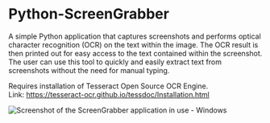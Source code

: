 # Python-ScreenGrabber

A simple Python application that captures screenshots and performs optical character recognition (OCR) on the text within the image. The OCR result is then printed out for easy access to the text contained within the screenshot. The user can use this tool to quickly and easily extract text from screenshots without the need for manual typing.

Requires installation of Tesseract Open Source OCR Engine.<br>
Link: https://tesseract-ocr.github.io/tessdoc/Installation.html

![Screenshot of the ScreenGrabber application in use - Windows](https://i.imgur.com/Pp5SEDN.png)